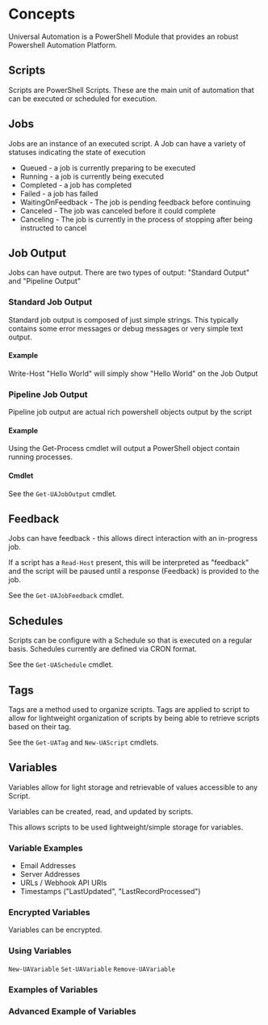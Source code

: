 # Concepts

Universal Automation is a PowerShell Module that provides an robust Powershell Automation Platform.

## Scripts

Scripts are PowerShell Scripts. These are the main unit of automation that can be executed or scheduled for execution.

## Jobs

Jobs are an instance of an executed script. A Job can have a variety of statuses indicating the state of execution

* Queued - a job is currently preparing to be executed
* Running - a job is currently being executed
* Completed - a job has completed
* Failed - a job has failed
* WaitingOnFeedback - The job is pending feedback before continuing
* Canceled - The job was canceled before it could complete
* Canceling - The job is currently in the process of stopping after being instructed to cancel

## Job Output

Jobs can have output. There are two types of output: "Standard Output" and "Pipeline Output"

### Standard Job Output

Standard job output is composed of just simple strings. This typically contains some error messages or debug messages or very simple text output.

#### Example

Write-Host "Hello World" will simply show "Hello World" on the Job Output

### Pipeline Job Output

Pipeline job output are actual rich powershell objects output by the script

#### Example

Using the Get-Process cmdlet will output a PowerShell object contain running processes.

#### Cmdlet

See the `Get-UAJobOutput` cmdlet.

## Feedback

Jobs can have feedback - this allows direct interaction with an in-progress job.

If a script has a `Read-Host` present, this will be interpreted as "feedback" and the script will be paused until a response \(Feedback\) is provided to the job.

See the `Get-UAJobFeedback` cmdlet.

## Schedules

Scripts can be configure with a Schedule so that is executed on a regular basis. Schedules currently are defined via CRON format.

See the `Get-UASchedule` cmdlet.

## Tags

Tags are a method used to organize scripts. Tags are applied to script to allow for lightweight organization of scripts by being able to retrieve scripts based on their tag.

See the `Get-UATag` and `New-UAScript` cmdlets.

## Variables

Variables allow for light storage and retrievable of values accessible to any Script.

Variables can be created, read, and updated by scripts.

This allows scripts to be used lightweight/simple storage for variables.

### Variable Examples

* Email Addresses
* Server Addresses
* URLs / Webhook API URIs
* Timestamps \("LastUpdated", "LastRecordProcessed"\)

### Encrypted Variables

Variables can be encrypted.

### Using Variables

`New-UAVariable` `Set-UAVariable` `Remove-UAVariable`

### Examples of Variables

### Advanced Example of Variables

